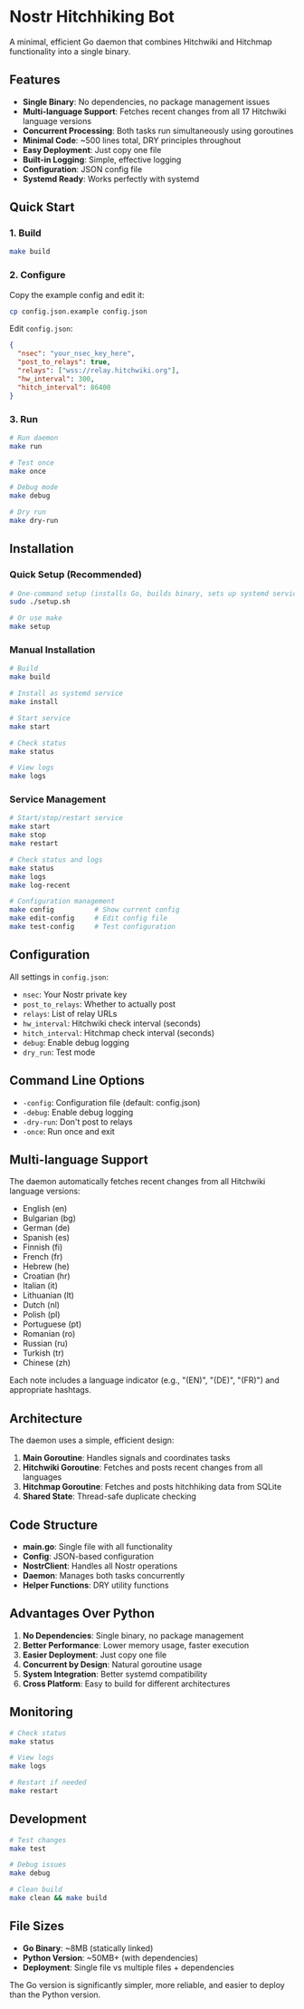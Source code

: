 # Nostr Hitchhiking Bot

A minimal, efficient Go daemon that combines Hitchwiki and Hitchmap functionality into a single binary.

## Features

- **Single Binary**: No dependencies, no package management issues
- **Multi-language Support**: Fetches recent changes from all 17 Hitchwiki language versions
- **Concurrent Processing**: Both tasks run simultaneously using goroutines
- **Minimal Code**: ~500 lines total, DRY principles throughout
- **Easy Deployment**: Just copy one file
- **Built-in Logging**: Simple, effective logging
- **Configuration**: JSON config file
- **Systemd Ready**: Works perfectly with systemd

## Quick Start

### 1. Build

```bash
make build
```

### 2. Configure

Copy the example config and edit it:

```bash
cp config.json.example config.json
```

Edit `config.json`:

```json
{
  "nsec": "your_nsec_key_here",
  "post_to_relays": true,
  "relays": ["wss://relay.hitchwiki.org"],
  "hw_interval": 300,
  "hitch_interval": 86400
}
```

### 3. Run

```bash
# Run daemon
make run

# Test once
make once

# Debug mode
make debug

# Dry run
make dry-run
```

## Installation

### Quick Setup (Recommended)

```bash
# One-command setup (installs Go, builds binary, sets up systemd service)
sudo ./setup.sh

# Or use make
make setup
```

### Manual Installation

```bash
# Build
make build

# Install as systemd service
make install

# Start service
make start

# Check status
make status

# View logs
make logs
```

### Service Management

```bash
# Start/stop/restart service
make start
make stop
make restart

# Check status and logs
make status
make logs
make log-recent

# Configuration management
make config          # Show current config
make edit-config     # Edit config file
make test-config     # Test configuration
```

## Configuration

All settings in `config.json`:

- `nsec`: Your Nostr private key
- `post_to_relays`: Whether to actually post
- `relays`: List of relay URLs
- `hw_interval`: Hitchwiki check interval (seconds)
- `hitch_interval`: Hitchmap check interval (seconds)
- `debug`: Enable debug logging
- `dry_run`: Test mode

## Command Line Options

- `-config`: Configuration file (default: config.json)
- `-debug`: Enable debug logging
- `-dry-run`: Don't post to relays
- `-once`: Run once and exit

## Multi-language Support

The daemon automatically fetches recent changes from all Hitchwiki language versions:

- English (en)
- Bulgarian (bg) 
- German (de)
- Spanish (es)
- Finnish (fi)
- French (fr)
- Hebrew (he)
- Croatian (hr)
- Italian (it)
- Lithuanian (lt)
- Dutch (nl)
- Polish (pl)
- Portuguese (pt)
- Romanian (ro)
- Russian (ru)
- Turkish (tr)
- Chinese (zh)

Each note includes a language indicator (e.g., "(EN)", "(DE)", "(FR)") and appropriate hashtags.

## Architecture

The daemon uses a simple, efficient design:

1. **Main Goroutine**: Handles signals and coordinates tasks
2. **Hitchwiki Goroutine**: Fetches and posts recent changes from all languages
3. **Hitchmap Goroutine**: Fetches and posts hitchhiking data from SQLite
4. **Shared State**: Thread-safe duplicate checking

## Code Structure

- **main.go**: Single file with all functionality
- **Config**: JSON-based configuration
- **NostrClient**: Handles all Nostr operations
- **Daemon**: Manages both tasks concurrently
- **Helper Functions**: DRY utility functions

## Advantages Over Python

1. **No Dependencies**: Single binary, no package management
2. **Better Performance**: Lower memory usage, faster execution
3. **Easier Deployment**: Just copy one file
4. **Concurrent by Design**: Natural goroutine usage
5. **System Integration**: Better systemd compatibility
6. **Cross Platform**: Easy to build for different architectures

## Monitoring

```bash
# Check status
make status

# View logs
make logs

# Restart if needed
make restart
```

## Development

```bash
# Test changes
make test

# Debug issues
make debug

# Clean build
make clean && make build
```

## File Sizes

- **Go Binary**: ~8MB (statically linked)
- **Python Version**: ~50MB+ (with dependencies)
- **Deployment**: Single file vs multiple files + dependencies

The Go version is significantly simpler, more reliable, and easier to deploy than the Python version.